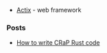 
- [Actix](https://actix.rs/) - web framework

### Posts
- [How to write CRaP Rust code](https://blog.logrocket.com/how-to-write-crap-rust-code/)
